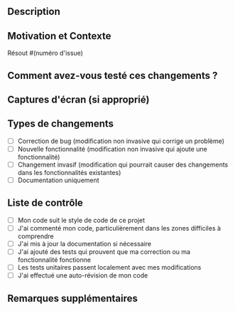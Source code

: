 ## Description
<!--- Décrivez brièvement vos changements -->

## Motivation et Contexte
<!--- Pourquoi cette modification est-elle nécessaire ? Quel problème résout-elle ? -->
<!--- Si elle résout une issue ouverte, veuillez lier cette issue ici -->
Résout #(numéro d'issue)

## Comment avez-vous testé ces changements ?
<!--- Décrivez les tests que vous avez effectués pour vérifier vos changements -->
<!--- Incluez les détails de votre environnement de test -->

## Captures d'écran (si approprié)

## Types de changements
<!--- Quels types de changements votre code introduit-il ? Cochez toutes les cases applicables -->
- [ ] Correction de bug (modification non invasive qui corrige un problème)
- [ ] Nouvelle fonctionnalité (modification non invasive qui ajoute une fonctionnalité)
- [ ] Changement invasif (modification qui pourrait causer des changements dans les fonctionnalités existantes)
- [ ] Documentation uniquement

## Liste de contrôle
<!--- Parcourez tous les points suivants et cochez les cases qui s'appliquent -->
- [ ] Mon code suit le style de code de ce projet
- [ ] J'ai commenté mon code, particulièrement dans les zones difficiles à comprendre
- [ ] J'ai mis à jour la documentation si nécessaire
- [ ] J'ai ajouté des tests qui prouvent que ma correction ou ma fonctionnalité fonctionne
- [ ] Les tests unitaires passent localement avec mes modifications
- [ ] J'ai effectué une auto-révision de mon code

## Remarques supplémentaires
<!--- Ajoutez ici toute autre information pertinente pour les réviseurs -->
